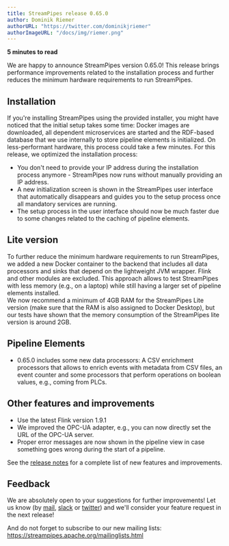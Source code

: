```yaml
---
title: StreamPipes release 0.65.0
author: Dominik Riemer
authorURL: "https://twitter.com/dominikjriemer"
authorImageURL: "/docs/img/riemer.png"
---
```

**<div style="float: left; padding-right: 40px;">5 minutes to read</div>**
<br>

We are happy to announce StreamPipes version 0.65.0! This release brings performance improvements related to the installation process and further reduces the minimum hardware requirements to run StreamPipes.
<!--truncate-->

## Installation

If you're installing StreamPipes using the provided installer, you might have noticed that the initial setup takes some time: Docker images are downloaded, all dependent microservices are started and the RDF-based database that we use internally to store pipeline elements is initialized.
On less-performant hardware, this process could take a few minutes. For this release, we optimized the installation process:

* You don't need to provide your IP address during the installation process anymore - StreamPipes now runs without manually providing an IP address.
* A new initialization screen is shown in the StreamPipes user interface that automatically disappears and guides you to the setup process once all mandatory services are running.
* The setup process in the user interface should now be much faster due to some changes related to the caching of pipeline elements.

## Lite version

To further reduce the minimum hardware requirements to run StreamPipes, we added a new Docker container to the backend that includes all data processors and sinks that depend on the lightweight JVM wrapper. Flink and other modules are excluded.
This approach allows to test StreamPipes with less memory (e.g., on a laptop) while still having a larger set of pipeline elements installed.   
We now recommend a minimum of 4GB RAM for the StreamPipes Lite version (make sure that the RAM is also assigned to Docker Desktop), but our tests have shown that the memory consumption of the StreamPipes lite version is around 2GB.

## Pipeline Elements

* 0.65.0 includes some new data processors: A CSV enrichment processors that allows to enrich events with metadata from CSV files, an event counter and some processors that perform operations on boolean values, e.g., coming from PLCs.

## Other features and improvements

* Use the latest Flink version 1.9.1
* We improved the OPC-UA adapter, e.g., you can now directly set the URL of the OPC-UA server.
* Proper error messages are now shown in the pipeline view in case something goes wrong during the start of a pipeline.

See the [release notes](https://github.com/apache/incubator-streampipes/releases/tag/0.65.0) for a complete list of new features and improvements.


## Feedback

We are absolutely open to your suggestions for further improvements! Let us know (by [mail](mailto:feedback@streampipes.org), [slack](https://slack.streampipes.org) or [twitter](https://www.twitter.com/streampipes)) and we'll consider your feature request in the next release!

And do not forget to subscribe to our new mailing lists: https://streampipes.apache.org/mailinglists.html






